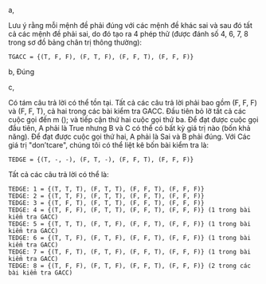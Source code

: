 a,

Lưu ý rằng mỗi mệnh đề phải đúng với các mệnh đề khác sai và sau đó tất cả các mệnh đề phải sai, do đó tạo ra 4 phép thử (được đánh số 4, 6, 7, 8 trong sơ đồ bảng chân trị thông thường):
    
    TGACC = {(T, F, F), (F, T, F), (F, F, T), (F, F, F)}

b,
Đúng

c,

Có tám câu trả lời có thể tồn tại. Tất cả các câu trả lời phải bao gồm (F, F, F) và (F, F, T), cả hai trong các bài kiểm tra GACC. Đầu tiên bỏ lỡ tất cả các cuộc gọi đến m (); và tiếp cận thứ hai cuộc gọi thứ ba. Để đạt được cuộc gọi đầu tiên, A phải là True nhưng B và C có thể có bất kỳ giá trị nào (bốn khả năng). Để đạt được cuộc gọi thứ hai, A phải là Sai và B phải đúng. Với
Các giá trị "don’tcare", chúng tôi có thể liệt kê bốn bài kiểm tra là:

    TEDGE = {(T, -, -), (F, T, -), (F, F, T), (F, F, F)}

Tất cả các câu trả lời có thể là:

    TEDGE: 1 = {(T, T, T), (F, T, T), (F, F, T), (F, F, F)}
    TEDGE: 2 = {(T, T, F), (F, T, T), (F, F, T), (F, F, F)}
    TEDGE: 3 = {(T, F, T), (F, T, T), (F, F, T), (F, F, F)}
    TEDGE: 4 = {(T, F, F), (F, T, T), (F, F, T), (F, F, F)} (1 trong bài kiểm tra GACC)
    TEDGE: 5 = {(T, T, T), (F, T, F), (F, F, T), (F, F, F)} (1 trong bài kiểm tra GACC)
    TEDGE: 6 = {(T, T, F), (F, T, F), (F, F, T), (F, F, F)} (1 trong bài kiểm tra GACC)
    TEDGE: 7 = {(T, F, T), (F, T, F), (F, F, T), (F, F, F)} (1 trong bài kiểm tra GACC)
    TEDGE: 8 = {(T, F, F), (F, T, F), (F, F, T), (F, F, F)} (2 trong các bài kiểm tra GACC)